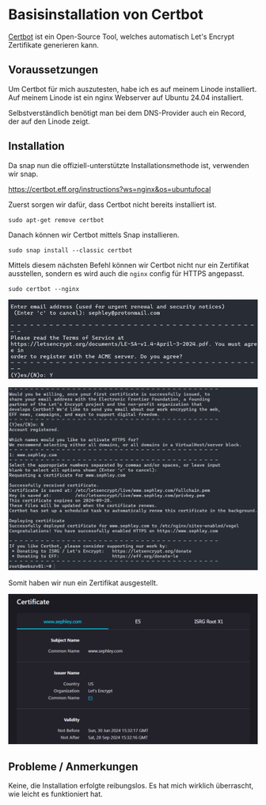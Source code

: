 # Basisinstallation von Certbot

[Certbot](https://certbot.eff.org/) ist ein Open-Source Tool, welches automatisch Let's Encrypt Zertifikate generieren kann.

## Voraussetzungen

Um Certbot für mich auszutesten, habe ich es auf meinem Linode installiert. Auf meinem Linode ist ein nginx Webserver auf Ubuntu 24.04 installiert.

Selbstverständlich benötigt man bei dem DNS-Provider auch ein Record, der auf den Linode zeigt.

## Installation

Da snap nun die offiziell-unterstützte Installationsmethode ist, verwenden wir snap.

<https://certbot.eff.org/instructions?ws=nginx&os=ubuntufocal>

Zuerst sorgen wir dafür, dass Certbot nicht bereits installiert ist.
```
sudo apt-get remove certbot
```

Danach können wir Certbot mittels Snap installieren.
```
sudo snap install --classic certbot
```

Mittels diesem nächsten Befehl können wir Certbot nicht nur ein Zertifikat ausstellen, sondern es wird auch die `nginx` config für HTTPS angepasst.
```
sudo certbot --nginx
```

![certbot_1](../images/certbot_1.png)

![certbot_2](../images/certbot_2.png)

Somit haben wir nun ein Zertifikat ausgestellt.

![certbot_cert](../images/certbot_cert.png)

## Probleme / Anmerkungen

Keine, die Installation erfolgte reibungslos. Es hat mich wirklich überrascht, wie leicht es funktioniert hat.